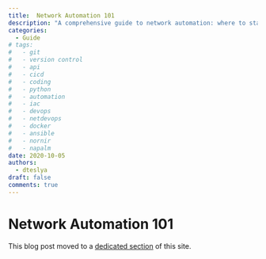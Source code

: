 ```yaml
---
title:  Network Automation 101
description: "A comprehensive guide to network automation: where to start, tools, technologies, and approaches"
categories:
  - Guide
# tags:
#   - git
#   - version control
#   - api
#   - cicd
#   - coding
#   - python
#   - automation
#   - iac
#   - devops
#   - netdevops
#   - docker
#   - ansible
#   - nornir
#   - napalm
date: 2020-10-05
authors:
  - dteslya
draft: false
comments: true
---
```


# Network Automation 101

This blog post moved to a [dedicated section](../../network-automation-101/index.md) of this site.